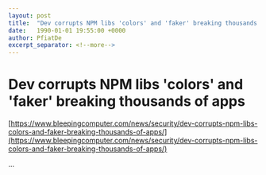 ```yaml
---
layout: post
title:  "Dev corrupts NPM libs 'colors' and 'faker' breaking thousands of apps"
date:   1990-01-01 19:55:00 +0000
author: PfiatDe
excerpt_separator: <!--more-->
---
```


# Dev corrupts NPM libs 'colors' and 'faker' breaking thousands of apps

[https://www.bleepingcomputer.com/news/security/dev-corrupts-npm-libs-colors-and-faker-breaking-thousands-of-apps/](https://www.bleepingcomputer.com/news/security/dev-corrupts-npm-libs-colors-and-faker-breaking-thousands-of-apps/)

...
<!--more-->
